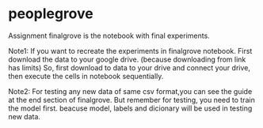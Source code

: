 # peoplegrove
Assignment
finalgrove is the notebook with final experiments.

Note1: If you want to recreate the experiments in finalgrove notebook. First download the data to your google drive. (because downloading from link has limits)
So, first download to data to your drive and connect your drive, then execute the cells in notebook sequentially.

Note2: For testing any new data of same csv format,you can see the guide at the end section of finalgrove. But remember for testing, you need to train the model first. beacuse model, labels and dicionary will be used in testing new data.
